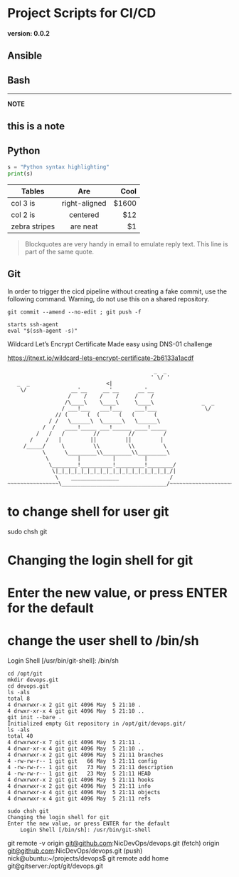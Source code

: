 # Project Scripts for CI/CD

#### version: 0.0.2

## Ansible

## Bash

---
**NOTE**

this is a note
---

## Python

```python
s = "Python syntax highlighting"
print(s)
```


| Tables        | Are           | Cool  |
| ------------- |:-------------:| -----:|
| col 3 is      | right-aligned | $1600 |
| col 2 is      | centered      |   $12 |
| zebra stripes | are neat      |    $1 |


> Blockquotes are very handy in email to emulate reply text.
> This line is part of the same quote.

## Git

In order to trigger the cicd pipeline without creating a fake
commit, use the following command. Warning, do not use this on
a shared repository.

```console
git commit --amend --no-edit ; git push -f
```

```console
starts ssh-agent
eval "$(ssh-agent -s)"
```

Wildcard Let’s Encrypt Certificate
Made easy using DNS-01 challenge

https://itnext.io/wildcard-lets-encrypt-certificate-2b6133a1acdf


```console
                                              _  _
                                             ' \/ '
   _  _                        <|
    \/              __'__     __'__      __'__
                   /    /    /    /     /    /
                  /\____\    \____\     \____\               _  _
                 / ___!___   ___!___    ___!___               \/
               // (      (  (      (   (      (
             / /   \______\  \______\   \______\
           /  /   ____!_____ ___!______ ____!_____
         /   /   /         //         //         /
       /    /   |         ||         ||         |
     /_____/     \         \\         \\         \
           \      \_________\\_________\\_________\
            \         |          |         |
             \________!__________!_________!________/
              \|_|_|_|_|_|_|_|_|_|_|_|_|_|_|_|_|_|_/|
               \    _______________                /
~~~~~~~~~~~~~~~~\_________________________________/~~~~~~~~~~~~~~~~~~~~~
```
# to change shell for user git

sudo chsh git

# Changing the login shell for git
# Enter the new value, or press ENTER for the default
# change the user shell to /bin/sh

Login Shell [/usr/bin/git-shell]: /bin/sh

```console
cd /opt/git
mkdir devops.git
cd devops.git
ls -als
total 8
4 drwxrwxr-x 2 git git 4096 May  5 21:10 .
4 drwxr-xr-x 4 git git 4096 May  5 21:10 ..
git init --bare .
Initialized empty Git repository in /opt/git/devops.git/
ls -als
total 40
4 drwxrwxr-x 7 git git 4096 May  5 21:11 .
4 drwxr-xr-x 4 git git 4096 May  5 21:10 ..
4 drwxrwxr-x 2 git git 4096 May  5 21:11 branches
4 -rw-rw-r-- 1 git git   66 May  5 21:11 config
4 -rw-rw-r-- 1 git git   73 May  5 21:11 description
4 -rw-rw-r-- 1 git git   23 May  5 21:11 HEAD
4 drwxrwxr-x 2 git git 4096 May  5 21:11 hooks
4 drwxrwxr-x 2 git git 4096 May  5 21:11 info
4 drwxrwxr-x 4 git git 4096 May  5 21:11 objects
4 drwxrwxr-x 4 git git 4096 May  5 21:11 refs

sudo chsh git
Changing the login shell for git
Enter the new value, or press ENTER for the default
	Login Shell [/bin/sh]: /usr/bin/git-shell
```
git remote -v
origin	git@github.com:NicDevOps/devops.git (fetch)
origin	git@github.com:NicDevOps/devops.git (push)
nick@ubuntu:~/projects/devops$ git remote add home git@gitserver:/opt/git/devops.git
